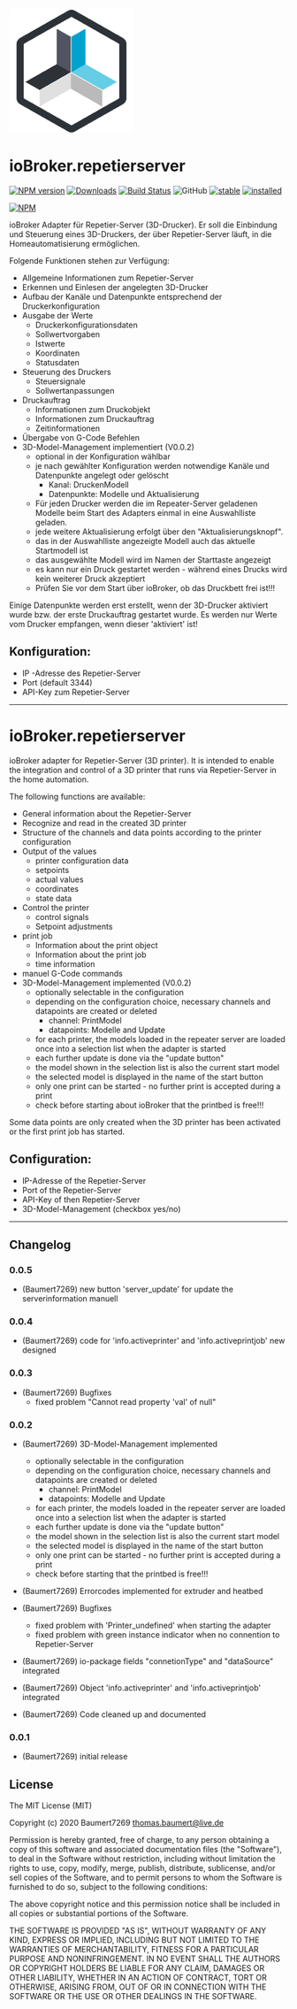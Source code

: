 ![Logo](admin/repetier.png)
# ioBroker.repetierserver
[![NPM version](http://img.shields.io/npm/v/iobroker.repetierserver.svg)](https://www.npmjs.com/package/iobroker.repetierserver)
[![Downloads](https://img.shields.io/npm/dm/iobroker.repetierserver.svg)](https://www.npmjs.com/package/iobroker.repetierserver)
[![Build Status](https://www.travis-ci.org/Baumert7269/ioBroker.repetierserver.svg?branch=master)](https://www.travis-ci.org/Baumert7269/ioBroker.repetierserver)
![GitHub](https://img.shields.io/github/license/Baumert7269/ioBroker.repetierserver)
[![stable](http://iobroker.live/badges/repetierserver.svg)](http://iobroker.live/badges/repetierserver.svg)
[![installed](http://iobroker.live/badges/repetierserver.svg)](http://iobroker.live/badges/repetierserver.svg)

[![NPM](https://nodei.co/npm/iobroker.repetierserver.png?downloads=true)](https://nodei.co/npm/iobroker.repetierserver/)

ioBroker Adapter für Repetier-Server (3D-Drucker). Er soll die Einbindung und Steuerung eines 3D-Druckers, der über Repetier-Server läuft, in die Homeautomatisierung ermöglichen. 

Folgende Funktionen stehen zur Verfügung:

- Allgemeine Informationen zum Repetier-Server
- Erkennen und Einlesen der angelegten 3D-Drucker
- Aufbau der Kanäle und Datenpunkte entsprechend der Druckerkonfiguration 
- Ausgabe der Werte
  - Druckerkonfigurationsdaten
  - Sollwertvorgaben
  - Istwerte
  - Koordinaten
  - Statusdaten
- Steuerung des Druckers
  - Steuersignale
  - Sollwertanpassungen
- Druckauftrag
  - Informationen zum Druckobjekt
  - Informationen zum Druckauftrag
  - Zeitinformationen
- Übergabe von G-Code Befehlen
- 3D-Model-Management implementiert (V0.0.2)
  - optional in der Konfiguration wählbar
  - je nach gewählter Konfiguration werden notwendige Kanäle und Datenpunkte angelegt oder gelöscht
    - Kanal: DruckenModell
    - Datenpunkte: Modelle und Aktualisierung
  - Für jeden Drucker werden die im Repeater-Server geladenen Modelle beim Start des Adapters einmal in eine Auswahlliste geladen.
  - jede weitere Aktualisierung erfolgt über den "Aktualisierungsknopf".
  - das in der Auswahlliste angezeigte Modell auch das aktuelle Startmodell ist
  - das ausgewählte Modell wird im Namen der Starttaste angezeigt
  - es kann nur ein Druck gestartet werden - während eines Drucks wird kein weiterer Druck akzeptiert
  - Prüfen Sie vor dem Start über ioBroker, ob das Druckbett frei ist!!!

Einige Datenpunkte werden erst erstellt, wenn der 3D-Drucker aktiviert wurde bzw. der erste Druckauftrag gestartet wurde. 
Es werden nur Werte vom Drucker empfangen, wenn dieser 'aktiviert' ist!

## Konfiguration:

- IP -Adresse des Repetier-Server
- Port (default 3344)
- API-Key zum Repetier-Server

**************************************

# ioBroker.repetierserver

ioBroker adapter for Repetier-Server (3D printer). It is intended to enable the integration and control of a 3D printer that runs via Repetier-Server in the home automation. 

The following functions are available:

- General information about the Repetier-Server
- Recognize and read in the created 3D printer
- Structure of the channels and data points according to the printer configuration 
- Output of the values
  - printer configuration data
  - setpoints
  - actual values
  - coordinates
  - state data
- Control the printer
  - control signals
  - Setpoint adjustments
- print job
  - Information about the print object
  - Information about the print job
  - time information
- manuel G-Code commands
- 3D-Model-Management implemented (V0.0.2)
  - optionally selectable in the configuration
  - depending on the configuration choice, necessary channels and datapoints are created or deleted
    - channel: PrintModel
    - datapoints: Modelle and Update
  - for each printer, the models loaded in the repeater server are loaded once into a selection list when the adapter is started
  - each further update is done via the "update button"
  - the model shown in the selection list is also the current start model
  - the selected model is displayed in the name of the start button
  - only one print can be started - no further print is accepted during a print
  - check before starting about ioBroker that the printbed is free!!!

Some data points are only created when the 3D printer has been activated or the first print job has started. 


## Configuration:

- IP-Adresse of the Repetier-Server
- Port of the Repetier-Server
- API-Key of then Repetier-Server
- 3D-Model-Management (checkbox yes/no)

**************************************


## Changelog

### 0.0.5

* (Baumert7269) new button 'server_update' for update the serverinformation manuell

### 0.0.4

* (Baumert7269) code for 'info.activeprinter' and 'info.activeprintjob' new designed

### 0.0.3

* (Baumert7269) Bugfixes
  - fixed problem "Cannot read property 'val' of null"

### 0.0.2
* (Baumert7269) 3D-Model-Management implemented
  - optionally selectable in the configuration
  - depending on the configuration choice, necessary channels and datapoints are created or deleted
    - channel: PrintModel
    - datapoints: Modelle and Update
  - for each printer, the models loaded in the repeater server are loaded once into a selection list when the adapter is started
  - each further update is done via the "update button"
  - the model shown in the selection list is also the current start model
  - the selected model is displayed in the name of the start button
  - only one print can be started - no further print is accepted during a print
  - check before starting that the printbed is free!!!

* (Baumert7269) Errorcodes implemented for extruder and heatbed

* (Baumert7269) Bugfixes
  - fixed problem with 'Printer_undefined' when starting the adapter
  - fixed problem with green instance indicator when no connention to Repetier-Server

* (Baumert7269) io-package fields "connetionType" and "dataSource" integrated

* (Baumert7269) Object 'info.activeprinter' and 'info.activeprintjob' integrated

* (Baumert7269) Code cleaned up and documented

### 0.0.1
* (Baumert7269) initial release


## License

The MIT License (MIT)

Copyright (c) 2020 Baumert7269 <thomas.baumert@live.de>

Permission is hereby granted, free of charge, to any person obtaining a copy
of this software and associated documentation files (the "Software"), to deal
in the Software without restriction, including without limitation the rights
to use, copy, modify, merge, publish, distribute, sublicense, and/or sell
copies of the Software, and to permit persons to whom the Software is
furnished to do so, subject to the following conditions:

The above copyright notice and this permission notice shall be included in
all copies or substantial portions of the Software.

THE SOFTWARE IS PROVIDED "AS IS", WITHOUT WARRANTY OF ANY KIND, EXPRESS OR
IMPLIED, INCLUDING BUT NOT LIMITED TO THE WARRANTIES OF MERCHANTABILITY,
FITNESS FOR A PARTICULAR PURPOSE AND NONINFRINGEMENT. IN NO EVENT SHALL THE
AUTHORS OR COPYRIGHT HOLDERS BE LIABLE FOR ANY CLAIM, DAMAGES OR OTHER
LIABILITY, WHETHER IN AN ACTION OF CONTRACT, TORT OR OTHERWISE, ARISING FROM,
OUT OF OR IN CONNECTION WITH THE SOFTWARE OR THE USE OR OTHER DEALINGS IN
THE SOFTWARE.
